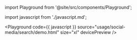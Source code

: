 import Playground from '@site/src/components/Playground';

import javascript from './javascript.md';

<Playground code={{ javascript }} source="usage/social-media/search/demo.html" size="xl" devicePreview />
